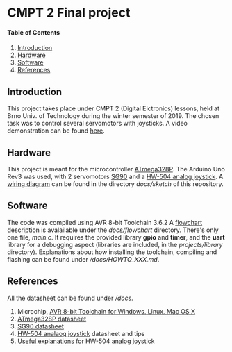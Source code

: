 
# CMPT 2 Final project

#### Table of Contents

1. [Introduction](#introduction)
2. [Hardware](#hardware)
3. [Software](#software)
4. [References](#references)


## Introduction

This project takes place under CMPT 2 (Digital Elctronics) lessons, held at Brno Univ. of Technology during the winter semester of 2019. The chosen task was to control several servomotors with joysticks. A video demonstration can be found [here](https://photos.google.com/share/AF1QipMdpGbvYN99597vpX2I2iQgWYrYtQ_Slmrb9rP06C0bkLe5C2c2SOC2XVQtNyGAcw?key=dDFmclJlN3dPSGxSQUx2NzhiX2pqblhRV3hVTk5B).

## Hardware

This project is meant for the microcontroller [ATmega328P](https://www.microchip.com/wwwproducts/en/ATmega328p).
    The Arduino Uno Rev3 was used, with 2 servomotors [SG90](https://arduino-shop.cz/arduino/5461-servo-motor-9g-sg90-4.2v-6v.html) and a [HW-504 analog joystick](https://arduino-shop.cz/arduino/884-arduino-joystick-ps2.html). 
A [wiring diagram](https://github.com/Nyrdann/Digital-electronics-2/blob/master/docs/sketch/connection%20sketch.png) can be found in the directory *docs/sketch* of this repository. 


## Software
The code was compiled using AVR 8-bit Toolchain 3.6.2
A [flowchart](https://github.com/Nyrdann/Digital-electronics-2/blob/master/docs/flowchart/CMPT_project.png) description is avalailable under the *docs/flowchart* directory. 
There's only one file, *main.c*. It requires the provided library **gpio** and **timer**, and the **uart** library for a debugging aspect (libraries are included, in the *projects/library* directory).
Explanations about how installing the toolchain, compiling and flashing can be found under */docs/HOWTO_XXX.md*.

## References

All the datasheet can be found under */docs*.
1. Microchip, [AVR 8-bit Toolchain for Windows, Linux, Mac OS X](https://www.microchip.com/mplab/avr-support/avr-and-arm-toolchains-c-compilers)
2. [ATmega328P datasheet](http://ww1.microchip.com/downloads/en/DeviceDoc/ATmega48A-PA-88A-PA-168A-PA-328-P-DS-DS40002061A.pdf)
3. [SG90 datasheet](http://www.ee.ic.ac.uk/pcheung/teaching/DE1_EE/stores/sg90_datasheet.pdf)
4. [HW-504 analaog joystick](http://www.energiazero.org/arduino_sensori/joystick_module.pdf) datasheet and tips
5. [Useful explanations](https://docs.isy.liu.se/pub/VanHeden/DataSheets/Analog_Joystick.pdf) for HW-504 analog joystick
